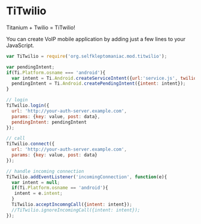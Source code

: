 TiTwilio
========

Titanium + Twilio = TiTwilio!

You can create VoIP mobile application by adding just a few lines to your JavaScript.

```javascript
var TiTwilio = require('org.selfkleptomaniac.mod.titwilio');

var pendingIntent;
if(Ti.Platform.osname === 'android'){
  var intent = Ti.Android.createServiceIntent({url:'service.js', twilio: TiTwilio});
  pendingIntent = Ti.Android.createPendingIntent({intent: intent});
}

// login
TiTwilio.login({
  url: 'http://your-auth-server.example.com',
  params: {key: value, post: data},
  pendingIntent: pendingIntent
});

// call
TiTwilio.connect({
  url: 'http://your-auth-server.example.com',
  params: {key: value, post: data}
});

// handle incoming connection
TiTwilio.addEventListener('incomingConnection', function(e){
  var intent = null;
  if(Ti.Platform.osname == 'android'){
   intent = e.intent;
  }
  TiTwilio.acceptIncomngCall({intent: intent});
  //TiTwilio.ignoreIncomingCall({intent: intent});
});
```
